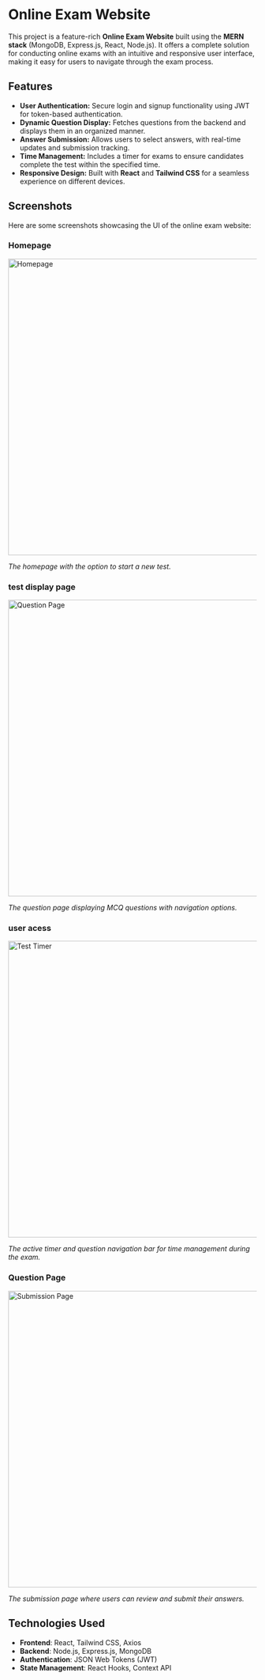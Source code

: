 # Online Exam Website

This project is a feature-rich **Online Exam Website** built using the **MERN stack** (MongoDB, Express.js, React, Node.js). It offers a complete solution for conducting online exams with an intuitive and responsive user interface, making it easy for users to navigate through the exam process.

## Features
- **User Authentication:** Secure login and signup functionality using JWT for token-based authentication.
- **Dynamic Question Display:** Fetches questions from the backend and displays them in an organized manner.
- **Answer Submission:** Allows users to select answers, with real-time updates and submission tracking.
- **Time Management:** Includes a timer for exams to ensure candidates complete the test within the specified time.
- **Responsive Design:** Built with **React** and **Tailwind CSS** for a seamless experience on different devices.

## Screenshots
Here are some screenshots showcasing the UI of the online exam website:

### Homepage
<img src="https://github.com/user-attachments/assets/36dc29c5-3146-4947-9b5b-bea26ee13be0" alt="Homepage" width="600" />

*The homepage with the option to start a new test.*

### test display page
<img src="https://github.com/user-attachments/assets/d0a811c8-8c02-44cf-a1fa-d04b6d24895e" alt="Question Page" width="600" />

*The question page displaying MCQ questions with navigation options.*

### user acess
<img src="https://github.com/user-attachments/assets/ada887e2-f812-42ea-a27e-747e96e3789d" alt="Test Timer" width="600" />

*The active timer and question navigation bar for time management during the exam.*

### Question Page
<img src="https://github.com/user-attachments/assets/bdbd5598-efa1-4c61-99b5-4dfc63944ab6" alt="Submission Page" width="600" />

*The submission page where users can review and submit their answers.*

## Technologies Used
- **Frontend**: React, Tailwind CSS, Axios
- **Backend**: Node.js, Express.js, MongoDB
- **Authentication**: JSON Web Tokens (JWT)
- **State Management**: React Hooks, Context API


